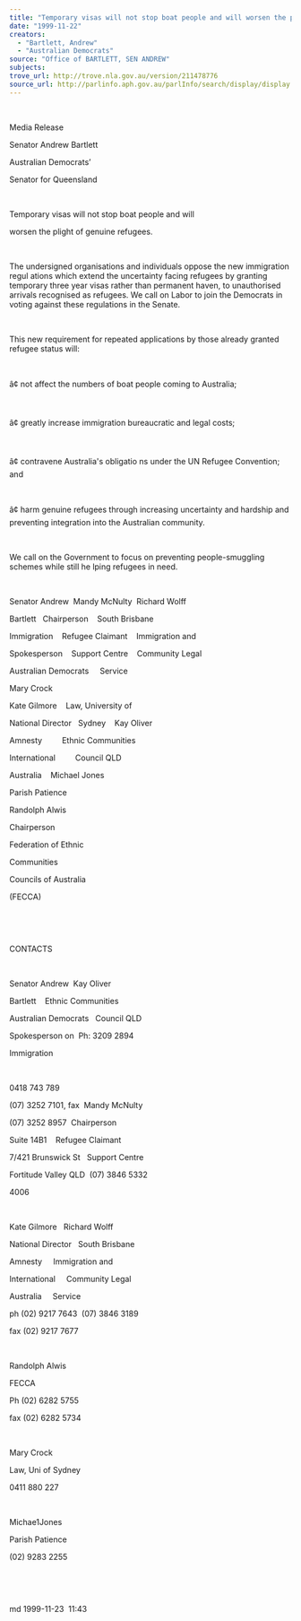 ```yaml
---
title: "Temporary visas will not stop boat people and will worsen the plight of genuine refugees."
date: "1999-11-22"
creators:
  - "Bartlett, Andrew"
  - "Australian Democrats"
source: "Office of BARTLETT, SEN ANDREW"
subjects:
trove_url: http://trove.nla.gov.au/version/211478776
source_url: http://parlinfo.aph.gov.au/parlInfo/search/display/display.w3p;query=Id%3A%22media/pressrel/DTI06%22
---
```


   

  

  Media Release

  Senator Andrew Bartlett

  Australian Democrats’

  Senator for Queensland

  

  Temporary 
visas will not stop boat people and will

  worsen 
the plight of genuine refugees.

  

  The undersigned organisations 
and individuals oppose the new immigration regul  ations which extend the uncertainty facing refugees 
by granting temporary three year visas rather than permanent haven, 
to unauthorised arrivals recognised as refugees. We call on Labor to 
join the Democrats in voting against these regulations in the Senate.

  

  This new requirement for repeated applications by 
those already granted refugee status will:

  

  â¢ not affect the numbers 
of boat people coming to Australia;

  

  â¢ greatly increase immigration 
bureaucratic and legal costs;

  

  â¢ contravene Australia's 
obligatio  ns under the UN Refugee Convention; and

  

  â¢ harm genuine refugees through increasing uncertainty 
and hardship and preventing integration into the Australian community.

  

  We call on the Government 
to focus on preventing people-smuggling schemes while still he  lping refugees in need.

  

  Senator Andrew  Mandy McNulty  Richard Wolff

  Bartlett   Chairperson     South Brisbane

  Immigration     Refugee Claimant     Immigration and

  Spokesperson     Support Centre     Community Legal

  Australian Democrats     Service

  Mary Crock

  Kate Gilmore     Law, University of

  National Director    Sydney    Kay Oliver

  Amnesty           Ethnic Communities

  International           Council QLD

  Australia     Michael Jones

  Parish Patience

  Randolph Alwis

  Chairperson

  Federation of Ethnic

  Communities

  Councils of Australia

  (FECCA)

  

   

 

  CONTACTS

  

  Senator Andrew  Kay Oliver

  Bartlett     Ethnic Communities

  Australian Democrats     Council QLD

  Spokesperson on  Ph: 3209 2894

  Immigration

  

  0418 743 789

  (07) 3252 7101, fax  Mandy McNulty

  (07) 3252 8957  Chairperson

  Suite 14B1     Refugee Claimant

  7/421 Brunswick St    Support Centre

  Fortitude Valley QLD  (07) 3846 5332

  4006

  

  Kate Gilmore   Richard Wolff

  National Director    South Brisbane

  Amnesty       Immigration and

  International       Community Legal

  Australia       Service

  ph (02) 9217 7643  (07) 3846 3189

  fax (02) 9217 7677

  

  Randolph Alwis

  FECCA

  Ph (02) 6282 5755

  fax (02) 6282 5734

  

  Mary Crock

  Law, Uni of Sydney

  0411 880 227

  

  Michae1Jones

  Parish Patience

  (02) 9283 2255

  

  

  md 1999-11-23  11:43

